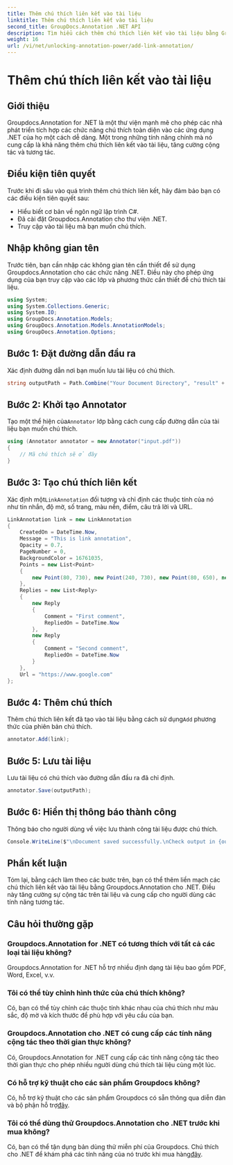 ```yaml
---
title: Thêm chú thích liên kết vào tài liệu
linktitle: Thêm chú thích liên kết vào tài liệu
second_title: GroupDocs.Annotation .NET API
description: Tìm hiểu cách thêm chú thích liên kết vào tài liệu bằng Groupdocs.Annotation cho .NET. Tăng cường hợp tác và tương tác dễ dàng.
weight: 16
url: /vi/net/unlocking-annotation-power/add-link-annotation/
---
```


# Thêm chú thích liên kết vào tài liệu

## Giới thiệu
Groupdocs.Annotation for .NET là một thư viện mạnh mẽ cho phép các nhà phát triển tích hợp các chức năng chú thích toàn diện vào các ứng dụng .NET của họ một cách dễ dàng. Một trong những tính năng chính mà nó cung cấp là khả năng thêm chú thích liên kết vào tài liệu, tăng cường cộng tác và tương tác.
## Điều kiện tiên quyết
Trước khi đi sâu vào quá trình thêm chú thích liên kết, hãy đảm bảo bạn có các điều kiện tiên quyết sau:
- Hiểu biết cơ bản về ngôn ngữ lập trình C#.
- Đã cài đặt Groupdocs.Annotation cho thư viện .NET.
- Truy cập vào tài liệu mà bạn muốn chú thích.

## Nhập không gian tên
Trước tiên, bạn cần nhập các không gian tên cần thiết để sử dụng Groupdocs.Annotation cho các chức năng .NET. Điều này cho phép ứng dụng của bạn truy cập vào các lớp và phương thức cần thiết để chú thích tài liệu.
```csharp
using System;
using System.Collections.Generic;
using System.IO;
using GroupDocs.Annotation.Models;
using GroupDocs.Annotation.Models.AnnotationModels;
using GroupDocs.Annotation.Options;
```
## Bước 1: Đặt đường dẫn đầu ra
Xác định đường dẫn nơi bạn muốn lưu tài liệu có chú thích.
```csharp
string outputPath = Path.Combine("Your Document Directory", "result" + Path.GetExtension("input.pdf"));
```
## Bước 2: Khởi tạo Annotator
 Tạo một thể hiện của`Annotator` lớp bằng cách cung cấp đường dẫn của tài liệu bạn muốn chú thích.
```csharp
using (Annotator annotator = new Annotator("input.pdf"))
{
    // Mã chú thích sẽ ở đây
}
```
## Bước 3: Tạo chú thích liên kết
 Xác định một`LinkAnnotation` đối tượng và chỉ định các thuộc tính của nó như tin nhắn, độ mờ, số trang, màu nền, điểm, câu trả lời và URL.
```csharp
LinkAnnotation link = new LinkAnnotation
{
    CreatedOn = DateTime.Now,
    Message = "This is link annotation",
    Opacity = 0.7,
    PageNumber = 0,
    BackgroundColor = 16761035,
    Points = new List<Point>
    {
        new Point(80, 730), new Point(240, 730), new Point(80, 650), new Point(240, 650)
    },
    Replies = new List<Reply>
    {
        new Reply
        {
            Comment = "First comment",
            RepliedOn = DateTime.Now
        },
        new Reply
        {
            Comment = "Second comment",
            RepliedOn = DateTime.Now
        }
    },
    Url = "https://www.google.com"
};
```
## Bước 4: Thêm chú thích
 Thêm chú thích liên kết đã tạo vào tài liệu bằng cách sử dụng`Add` phương thức của phiên bản chú thích.
```csharp
annotator.Add(link);
```
## Bước 5: Lưu tài liệu
Lưu tài liệu có chú thích vào đường dẫn đầu ra đã chỉ định.
```csharp
annotator.Save(outputPath);
```
## Bước 6: Hiển thị thông báo thành công
Thông báo cho người dùng về việc lưu thành công tài liệu được chú thích.
```csharp
Console.WriteLine($"\nDocument saved successfully.\nCheck output in {outputPath}.");
```

## Phần kết luận
Tóm lại, bằng cách làm theo các bước trên, bạn có thể thêm liền mạch các chú thích liên kết vào tài liệu bằng Groupdocs.Annotation cho .NET. Điều này tăng cường sự cộng tác trên tài liệu và cung cấp cho người dùng các tính năng tương tác.
## Câu hỏi thường gặp
### Groupdocs.Annotation for .NET có tương thích với tất cả các loại tài liệu không?
Groupdocs.Annotation for .NET hỗ trợ nhiều định dạng tài liệu bao gồm PDF, Word, Excel, v.v.
### Tôi có thể tùy chỉnh hình thức của chú thích không?
Có, bạn có thể tùy chỉnh các thuộc tính khác nhau của chú thích như màu sắc, độ mờ và kích thước để phù hợp với yêu cầu của bạn.
### Groupdocs.Annotation cho .NET có cung cấp các tính năng cộng tác theo thời gian thực không?
Có, Groupdocs.Annotation for .NET cung cấp các tính năng cộng tác theo thời gian thực cho phép nhiều người dùng chú thích tài liệu cùng một lúc.
### Có hỗ trợ kỹ thuật cho các sản phẩm Groupdocs không?
 Có, hỗ trợ kỹ thuật cho các sản phẩm Groupdocs có sẵn thông qua diễn đàn và bộ phận hỗ trợ[đây](https://forum.groupdocs.com/c/annotation/10).
### Tôi có thể dùng thử Groupdocs.Annotation cho .NET trước khi mua không?
Có, bạn có thể tận dụng bản dùng thử miễn phí của Groupdocs. Chú thích cho .NET để khám phá các tính năng của nó trước khi mua hàng[đây](https://purchase.groupdocs.com/temporary-license/).